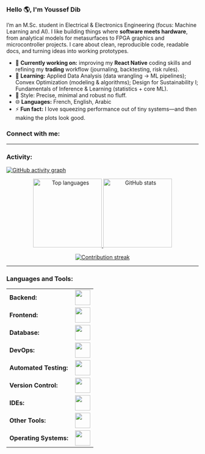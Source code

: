 <link rel="stylesheet" type='text/css' href="https://cdn.jsdelivr.net/gh/devicons/devicon@latest/devicon.min.css" />

### Hello 🌎, I'm Youssef Dib

I’m an M.Sc. student in Electrical & Electronics Engineering (focus: Machine Learning and AI). I like building things where **software meets hardware**, from analytical models for metasurfaces to FPGA graphics and microcontroller projects. I care about clean, reproducible code, readable docs, and turning ideas into working prototypes.

- 🔭 **Currently working on:** improving my **React Native** coding skills and refining my **trading** workflow (journaling, backtesting, risk rules).
- 🌱 **Learning:** Applied Data Analysis (data wrangling → ML pipelines); Convex Optimization (modeling & algorithms); Design for Sustainability I; Fundamentals of Inference & Learning (statistics + core ML).
- 🧰 Style: Precise, minimal and robust no fluff.
- 🌐 **Languages:** French, English, Arabic
- ⚡ **Fun fact:** I love squeezing performance out of tiny systems—and then making the plots look good.


<h3 align="left">Connect with me:</h3>
<p align="left">
  <a href="https://www.linkedin.com/in/youssef-dib-8a9350362" target="_blank">
    <i class="devicon-linkedin-plain colored" title="LinkedIn" style="font-size:40px;"></i>
  </a>
</p>

------
<h3 align="left">Activity:</h3>

[![GitHub activity graph](https://github-readme-activity-graph.vercel.app/graph?username=YDIB11&bg_color=100f0f&color=4c5e9e&line=4c569e&point=403e41&area=true&hide_border=true)](https://github.com/YDIB11)

<div align="center">
  <a href="https://github.com/YDIB11">
    <img height="180em" src="https://github-readme-stats.vercel.app/api/top-langs?username=YDIB11&show_icons=true&layout=compact&theme=tokyonight&langs_count=8" alt="Top languages"/>
    <img height="180em" src="https://github-readme-stats.vercel.app/api?username=YDIB11&show_icons=true&theme=tokyonight&include_all_commits=true&count_private=true" alt="GitHub stats"/>
  </a>
</div>

<p align="center">
  <a href="https://github.com/YDIB11">
    <img src="https://streak-stats.demolab.com?user=YDIB11&theme=tokyonight" alt="Contribution streak"/>
  </a>
</p>


------
<h3 align="left">Languages and Tools:</h3>
<table>
  <tr>
    <td style="font-weight:bold; padding-right:10px; vertical-align:middle; border:none;">Backend:</td>
    <td><img height="40" src="https://skillicons.dev/icons?i=php,java,csharp,dotnet,python,laravel,spring,maven,hibernate,nodejs,fastapi,flask,express,nginx,vite"/></td>
  </tr>
  <tr>
    <td style="font-weight:bold; padding-right:10px; vertical-align:middle;">Frontend:</td>
    <td><img height="40" src="https://skillicons.dev/icons?i=vue,vuetify,react,materialui,bootstrap,html,css,sass,js,ts,figma"/></td>
  </tr>
  <tr>
    <td style="font-weight:bold; padding-right:10px; vertical-align:middle; border:none;">Database:</td>
    <td><img height="40" src="https://skillicons.dev/icons?i=mysql,postgresql,mongodb,elasticsearch"/></td>
  </tr>
  <tr>
    <td style="font-weight:bold; padding-right:10px; vertical-align:middle; border:none;">DevOps:</td>
    <td><img height="40" src="https://skillicons.dev/icons?i=docker,kubernetes,gcp,terraform,jenkins,githubactions,gitlab"/></td>
  </tr>
  <tr>
    <td style="font-weight:bold; padding-right:10px; vertical-align:middle; border:none;">Automated Testing:</td>
    <td><img height="40" src="https://skillicons.dev/icons?i=selenium,jest,pytest,phpunit"/></td>
  </tr>
  <tr>
    <td style="font-weight:bold; padding-right:10px; vertical-align:middle; border:none;">Version Control:</td>
    <td><img height="40" src="https://skillicons.dev/icons?i=git,github,gitlab,bitbucket"/></td>
  </tr>
  <tr>
    <td style="font-weight:bold; padding-right:10px; vertical-align:middle; border:none;">IDEs:</td>
    <td><img height="40" src="https://skillicons.dev/icons?i=vscode,phpstorm,eclipse,visualstudio,webstorm,sublime"/></td>
  </tr>
  <tr>
    <td style="font-weight:bold; padding-right:10px; vertical-align:middle; border:none;">Other Tools:</td>
    <td><img height="40" src="https://skillicons.dev/icons?i=rabbitmq,grafana,bash"/></td>
  </tr>
  <tr>
    <td style="font-weight:bold; padding-right:10px; vertical-align:middle; border:none;">Operating Systems:</td>
    <td><img height="40" src="https://skillicons.dev/icons?i=windows,ubuntu,debian,alpine"/></td>
  </tr>
</table>